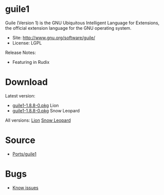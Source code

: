 

# guile1 #

Guile (Version 1) is the GNU Ubiquitous Intelligent Language for Extensions, the official extension language for the GNU operating system.

  * Site: http://www.gnu.org/software/guile/
  * License: LGPL

Release Notes:
  * Featuring in Rudix


# Download #

Latest version:
  * [guile1-1.8.8-0.pkg](http://code.google.com/p/rudix/downloads/detail?name=guile1-1.8.8-0.pkg) Lion
  * [guile1-1.8.8-0.pkg](http://code.google.com/p/rudix-snowleopard/downloads/detail?name=guile1-1.8.8-0.pkg) Snow Leopard

All versions: [Lion](http://code.google.com/p/rudix/downloads/list?q=guile1) [Snow Leopard](http://code.google.com/p/rudix-snowleopard/downloads/list?q=guile1)

# Source #
  * [Ports/guile1](http://code.google.com/p/rudix/source/browse/Ports/guile1)

# Bugs #
  * [Know issues](http://code.google.com/p/rudix/issues/list?q=guile1)
